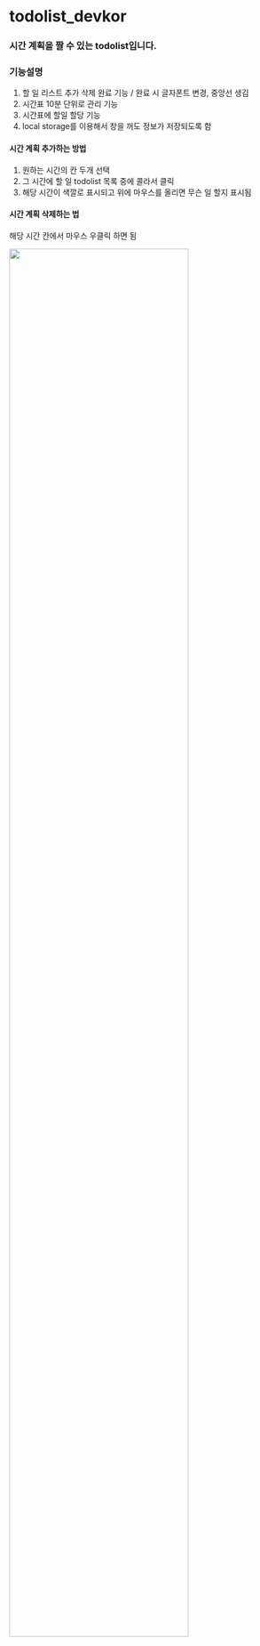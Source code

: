 # todolist_devkor

### 시간 계획을 짤 수 있는 todolist입니다. 

### 기능설명
1. 할 일 리스트 추가 삭제 완료 기능 / 완료 시 글자폰트 변경, 중앙선 생김
2. 시간표 10분 단위로 관리 기능
3. 시간표에 할일 할당 기능
4. local storage를 이용해서 창을 꺼도 정보가 저장되도록 함 

#### 시간 계획 추가하는 방법
1. 원하는 시간의 칸 두개 선택
2. 그 시간에 할 일 todolist 목록 중에 콜라서 클릭
3. 해당 시간이 색깔로 표시되고 위에 마우스를 올리면 무슨 일 할지 표시됨

#### 시간 계획 삭제하는 법
해당 시간 칸에서 마우스 우클릭 하면 됨

<img width="80%" src="
https://user-images.githubusercontent.com/59195798/157999742-107bbe38-4ca0-4dd9-9fbb-6d6ede1017aa.png"/>
